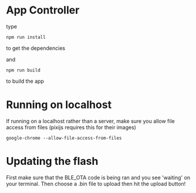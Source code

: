# App Controller
type 

```
npm run install
```

to get the dependencies 

and 

```
npm run build
```

to build the app

# Running on localhost
If running on a localhost rather than a server, make sure you allow file access from files (pixijs requires this for their images) 
```
google-chrome --allow-file-access-from-files
```

# Updating the flash 
First make sure that the BLE_OTA code is being ran and you see 'waiting' on your terminal. 
Then choose a .bin file to upload then hit the upload button! 